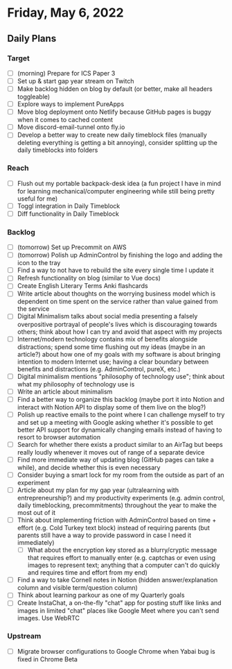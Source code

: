 # Friday, May 6, 2022

## Daily Plans

### Target

- [ ] (morning) Prepare for ICS Paper 3
- [ ] Set up & start gap year stream on Twitch
- [ ] Make backlog hidden on blog by default (or better, make all headers toggleable)
- [ ] Explore ways to implement PureApps
- [ ] Move blog deployment onto Netlify because GitHub pages is buggy when it comes to cached content
- [ ] Move discord-email-tunnel onto fly.io
- [ ] Develop a better way to create new daily timeblock files (manually deleting everything is getting a bit annoying), consider splitting up the daily timeblocks into folders

### Reach

- [ ] Flush out my portable backpack-desk idea (a fun project I have in mind for learning mechanical/computer engineering while still being pretty useful for me)
- [ ] Toggl integration in Daily Timeblock
- [ ] Diff functionality in Daily Timeblock

### Backlog

- [ ] (tomorrow) Set up Precommit on AWS
- [ ] (tomorrow) Polish up AdminControl by finishing the logo and adding the icon to the tray
- [ ] Find a way to not have to rebuild the site every single time I update it
- [ ] Refresh functionality on blog (similar to Vue docs)
- [ ] Create English Literary Terms Anki flashcards
- [ ] Write article about thoughts on the worrying business model which is dependent on time spent on the service rather than value gained from the service
- [ ] Digital Minimalism talks about social media presenting a falsely overpositive portrayal of people's lives which is discouraging towards others; think about how I can try and avoid that aspect with my projects
- [ ] Internet/modern technology contains mix of benefits alongside distractions; spend some time flushing out my ideas (maybe in an article?) about how one of my goals with my software is about bringing intention to modern Internet use; having a clear boundary between benefits and distractions (e.g. AdminControl, pureX, etc.)
- [ ] Digital minimalism mentions "philosophy of technology use"; think about what my philosophy of technology use is
- [ ] Write an article about minimalism
- [ ] Find a better way to organize this backlog (maybe port it into Notion and interact with Notion API to display some of them live on the blog?)
- [ ] Polish up reactive emails to the point where I can challenge myself to try and set up a meeting with Google asking whether it's possible to get better API support for dynamically changing emails instead of having to resort to browser automation
- [ ] Search for whether there exists a product similar to an AirTag but beeps really loudly whenever it moves out of range of a separate device
- [ ] Find more immediate way of updating blog (GitHub pages can take a while), and decide whether this is even necessary
- [ ] Consider buying a smart lock for my room from the outside as part of an experiment
- [ ] Article about my plan for my gap year (ultralearning with entrepreneurship?) and my productivity experiments (e.g. admin control, daily timeblocking, precommitments) throughout the year to make the most out of it
- [ ] Think about implementing friction with AdminControl based on time + effort (e.g. Cold Turkey text block) instead of requiring parents (but parents still have a way to provide password in case I need it immediately)
  - [ ] What about the encryption key stored as a blurry/cryptic message that requires effort to manually enter (e.g. captchas or even using images to represent text; anything that a computer can't do quickly and requires time and effort from my end)
- [ ] Find a way to take Cornell notes in Notion (hidden answer/explanation column and visible term/question column)
- [ ] Think about learning parkour as one of my Quarterly goals
- [ ] Create InstaChat, a on-the-fly "chat" app for posting stuff like links and images in limited "chat" places like Google Meet where you can't send images. Use WebRTC

### Upstream

- [ ] Migrate browser configurations to Google Chrome when Yabai bug is fixed in Chrome Beta
